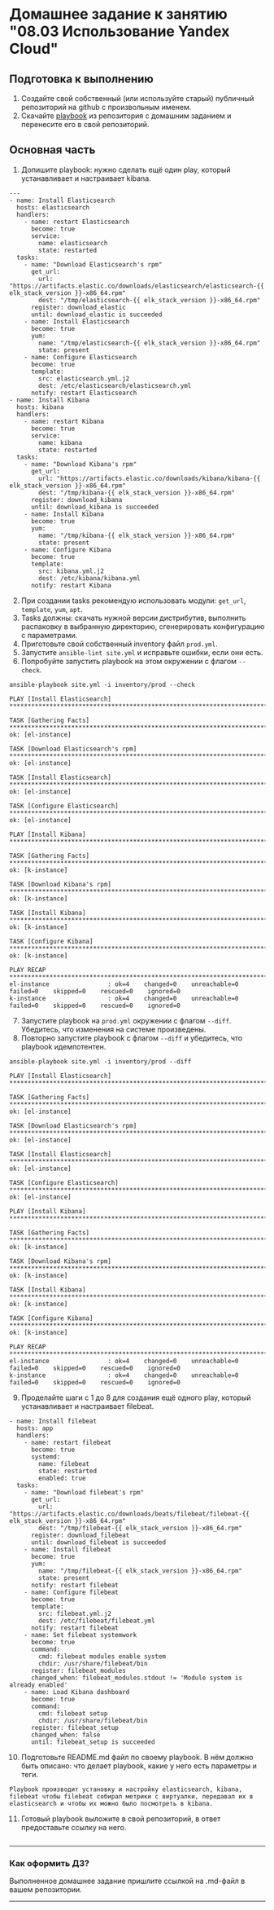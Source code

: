 # Домашнее задание к занятию "08.03 Использование Yandex Cloud"

## Подготовка к выполнению
1. Создайте свой собственный (или используйте старый) публичный репозиторий на github с произвольным именем.
2. Скачайте [playbook](./playbook/) из репозитория с домашним заданием и перенесите его в свой репозиторий.

## Основная часть
1. Допишите playbook: нужно сделать ещё один play, который устанавливает и настраивает kibana.
```
---
- name: Install Elasticsearch
  hosts: elasticsearch
  handlers:
    - name: restart Elasticsearch
      become: true
      service:
        name: elasticsearch
        state: restarted
  tasks:
    - name: "Download Elasticsearch's rpm"
      get_url:
        url: "https://artifacts.elastic.co/downloads/elasticsearch/elasticsearch-{{ elk_stack_version }}-x86_64.rpm"
        dest: "/tmp/elasticsearch-{{ elk_stack_version }}-x86_64.rpm"
      register: download_elastic
      until: download_elastic is succeeded
    - name: Install Elasticsearch
      become: true
      yum:
        name: "/tmp/elasticsearch-{{ elk_stack_version }}-x86_64.rpm"
        state: present
    - name: Configure Elasticsearch
      become: true
      template:
        src: elasticsearch.yml.j2
        dest: /etc/elasticsearch/elasticsearch.yml
      notify: restart Elasticsearch
- name: Install Kibana
  hosts: kibana
  handlers:
    - name: restart Kibana
      become: true
      service:
        name: kibana
        state: restarted
  tasks:
    - name: "Download Kibana's rpm"
      get_url:
        url: "https://artifacts.elastic.co/downloads/kibana/kibana-{{ elk_stack_version }}-x86_64.rpm"
        dest: "/tmp/kibana-{{ elk_stack_version }}-x86_64.rpm"
      register: download_kibana
      until: download_kibana is succeeded
    - name: Install Kibana
      become: true
      yum:
        name: "/tmp/kibana-{{ elk_stack_version }}-x86_64.rpm"
        state: present
    - name: Configure Kibana
      become: true
      template:
        src: kibana.yml.j2
        dest: /etc/kibana/kibana.yml
      notify: restart Kibana
```
2. При создании tasks рекомендую использовать модули: `get_url`, `template`, `yum`, `apt`.
3. Tasks должны: скачать нужной версии дистрибутив, выполнить распаковку в выбранную директорию, сгенерировать конфигурацию с параметрами.
4. Приготовьте свой собственный inventory файл `prod.yml`.
5. Запустите `ansible-lint site.yml` и исправьте ошибки, если они есть.
6. Попробуйте запустить playbook на этом окружении с флагом `--check`.
```
ansible-playbook site.yml -i inventory/prod --check

PLAY [Install Elasticsearch] ******************************************************************************************************************************

TASK [Gathering Facts] ************************************************************************************************************************************
ok: [el-instance]

TASK [Download Elasticsearch's rpm] ***********************************************************************************************************************
ok: [el-instance]

TASK [Install Elasticsearch] ******************************************************************************************************************************
ok: [el-instance]

TASK [Configure Elasticsearch] ****************************************************************************************************************************
ok: [el-instance]

PLAY [Install Kibana] *************************************************************************************************************************************

TASK [Gathering Facts] ************************************************************************************************************************************
ok: [k-instance]

TASK [Download Kibana's rpm] ******************************************************************************************************************************
ok: [k-instance]

TASK [Install Kibana] *************************************************************************************************************************************
ok: [k-instance]

TASK [Configure Kibana] ***********************************************************************************************************************************
ok: [k-instance]

PLAY RECAP ************************************************************************************************************************************************
el-instance                : ok=4    changed=0    unreachable=0    failed=0    skipped=0    rescued=0    ignored=0   
k-instance                 : ok=4    changed=0    unreachable=0    failed=0    skipped=0    rescued=0    ignored=0   
```
7. Запустите playbook на `prod.yml` окружении с флагом `--diff`. Убедитесь, что изменения на системе произведены.
8. Повторно запустите playbook с флагом `--diff` и убедитесь, что playbook идемпотентен.
```
ansible-playbook site.yml -i inventory/prod --diff 

PLAY [Install Elasticsearch] ******************************************************************************************************************************

TASK [Gathering Facts] ************************************************************************************************************************************
ok: [el-instance]

TASK [Download Elasticsearch's rpm] ***********************************************************************************************************************
ok: [el-instance]

TASK [Install Elasticsearch] ******************************************************************************************************************************
ok: [el-instance]

TASK [Configure Elasticsearch] ****************************************************************************************************************************
ok: [el-instance]

PLAY [Install Kibana] *************************************************************************************************************************************

TASK [Gathering Facts] ************************************************************************************************************************************
ok: [k-instance]

TASK [Download Kibana's rpm] ******************************************************************************************************************************
ok: [k-instance]

TASK [Install Kibana] *************************************************************************************************************************************
ok: [k-instance]

TASK [Configure Kibana] ***********************************************************************************************************************************
ok: [k-instance]

PLAY RECAP ************************************************************************************************************************************************
el-instance                : ok=4    changed=0    unreachable=0    failed=0    skipped=0    rescued=0    ignored=0   
k-instance                 : ok=4    changed=0    unreachable=0    failed=0    skipped=0    rescued=0    ignored=0   
```
9. Проделайте шаги с 1 до 8 для создания ещё одного play, который устанавливает и настраивает filebeat.
```
- name: Install filebeat
  hosts: app
  handlers:
    - name: restart filebeat
      become: true
      systemd:
        name: filebeat
        state: restarted
        enabled: true
  tasks:
    - name: "Download filebeat's rpm"
      get_url:
        url: "https://artifacts.elastic.co/downloads/beats/filebeat/filebeat-{{ elk_stack_version }}-x86_64.rpm"
        dest: "/tmp/filebeat-{{ elk_stack_version }}-x86_64.rpm"
      register: download_filebeat
      until: download_filebeat is succeeded
    - name: Install filebeat
      become: true
      yum:
        name: "/tmp/filebeat-{{ elk_stack_version }}-x86_64.rpm"
        state: present
      notify: restart filebeat
    - name: Configure filebeat
      become: true
      template:
        src: filebeat.yml.j2
        dest: /etc/filebeat/filebeat.yml
      notify: restart filebeat
    - name: Set filebeat systemwork
      become: true
      command:
        cmd: filebeat modules enable system
        chdir: /usr/share/filebeat/bin
      register: filebeat_modules
      changed_when: filebeat_modules.stdout != 'Module system is already enabled'
    - name: Load Kibana dashboard
      become: true
      command:
        cmd: filebeat setup
        chdir: /usr/share/filebeat/bin
      register: filebeat_setup
      changed_when: false
      until: filebeat_setup is succeeded
```
10. Подготовьте README.md файл по своему playbook. В нём должно быть описано: что делает playbook, какие у него есть параметры и теги.
```
Playbook производит установку и настройку elasticsearch, kibana, filebeat чтобы filebeat собирал метрики с виртуалки, передавал их в elasticsearch и чтобы их можно было посмотреть в kibana.
```
11. Готовый playbook выложите в свой репозиторий, в ответ предоставьте ссылку на него.
```

```

---

### Как оформить ДЗ?

Выполненное домашнее задание пришлите ссылкой на .md-файл в вашем репозитории.

---
